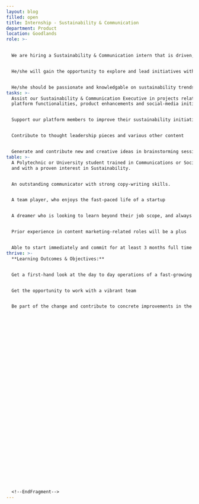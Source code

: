 ```yaml
---
layout: blog
filled: open
title: Internship - Sustainability & Communication
department: Product
location: Goodlands
role: >-
  

  We are hiring a Sustainability & Communication intern that is driven, curious, creative, and motivated


  He/she will gain the opportunity to explore and lead initiatives within the company that will leave a visible impact.


  He/she should be passionate and knowledgable on sustainability trends and have strong writing skills.
tasks: >-
  Assist our Sustainability & Communication Executive in projects related to new
  platform functionalities, product enhancements and social-media initiatives.


  Support our platform members to improve their sustainability initiatives and on-line profiles.


  Contribute to thought leadership pieces and various other content


  Generate and contribute new and creative ideas in brainstorming sessions
table: >-
  A Polytechnic or University student trained in Communications or Social Media
  and with a proven interest in Sustainability.


  An outstanding communicator with strong copy-writing skills.


  A team player, who enjoys the fast-paced life of a startup


  A dreamer who is looking to learn beyond their job scope, and always looking to innovate and suggest new more effective ways to do various tasks


  Prior experience in content marketing-related roles will be a plus


  Able to start immediately and commit for at least 3 months full time
thrive: >-
  **Learning Outcomes & Objectives:**


  Get a first-hand look at the day to day operations of a fast-growing startup


  Get the opportunity to work with a vibrant team


  Be part of the change and contribute to concrete improvements in the African T&A ecosystem.




   


   


   


   


   


   


   


   


   


   


  <!--EndFragment-->
---
```

